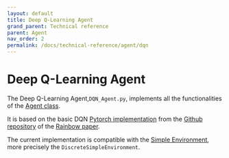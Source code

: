 ```yaml
---
layout: default
title: Deep Q-Learning Agent
grand_parent: Technical reference
parent: Agent
nav_order: 2
permalink: /docs/technical-reference/agent/dqn
---
```


# Deep Q-Learning Agent

The Deep Q-Learning Agent,`DQN_Agent.py`, implements all the functionalities of the [Agent class](../../../../enac-docs/docs/technical-reference/agent/agent_class). 

It is based on the basic DQN [Pytorch implementation](https://github.com/Curt-Park/rainbow-is-all-you-need/blob/master/01.dqn.ipynb) from the [Github repository](https://github.com/Curt-Park/rainbow-is-all-you-need) of the [Rainbow paper](https://arxiv.org/abs/1710.02298).


The current implementation is compatible with the [Simple Environment](../../../../enac-docs/docs/technical-reference/environment/simple_environment), more precisely the `DiscreteSimpleEnvironment`.






